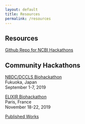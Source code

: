 ```yaml
---
layout: default
title: Resources
permalink: /resources
---
```

## Resources

[Github Repo for NCBI Hackathons](https://github.com/NCBI-Hackathons)

## Community Hackathons

[NBDC/DCCLS Biohackathon](https://docs.google.com/forms/d/e/1FAIpQLScMxAsoC_6XDhxh4XTYQkVvSlw5q1kxvtmsxi9jU_Lze4i5FQ/closedform)<br />
Fukuoka, Japan<br />
September 1-7, 2019

[ELIXIR Biohackathon](https://www.biohackathon-europe.org/)<br />
Paris, France <br />
November 18-22, 2019

[Published Works](https://f1000research.com/search?q=hackathons)